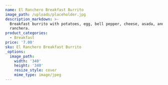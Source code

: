 ```yaml
---
name: El Ranchero Breakfast Burrito
image_path: /uploads/placeholder.jpg
description_markdown: >-
  Breakfast burrito with potatoes, egg, bell pepper, cheese, asada, and salsa
  ranchera.
product_categories:
  - Breakfast
price: '7.00'
sku: El Ranchero Breakfast Burrito
_options:
  image_path:
    width: '340'
    height: '340'
    resize_style: cover
    mime_type: image/jpeg
---
```

